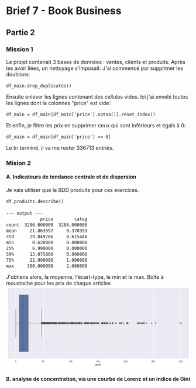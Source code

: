 # Brief 7 - Book Business

## Partie 2

### Mission 1
Le projet contenait 3 bases de données : ventes, clients et produits. Après les avoir liées, un nettoyage s'imposait.
J'ai commencé par supprimer les doublons:
```
df_main.drop_duplicates()
```
Ensuite enlever les lignes contenant des cellules vides. Ici j'ai envelé toutes les lignes dont la colonnes "price" est vide:
```
df_main = df_main[df_main['price'].notna()].reset_index()
```
Et enfin, je filtre les prix en supprimer ceux qui sont inférieurs et égals à 0:
```
df_main = df_main[df_main['price'] >= 0]
```
Le tri terminé, il va me rester 336713 entriés.

### Mision 2

#### A. Indicateurs de tendance centrale et de dispersion

Je vais utiliser que la BDD produits pour ces exercices. 
```
df_produits.describe()

--- output ---
             price        categ
count  3286.000000  3286.000000
mean     21.863597     0.370359
std      29.849786     0.615446
min       0.620000     0.000000
25%       6.990000     0.000000
50%      13.075000     0.000000
75%      22.990000     1.000000
max     300.000000     2.000000
```
J'obtiens alors, la moyenne, l'écart-type, le min et le max.
Boîte à moustache pour les prix de chaque articles
![alt text](images/subplot.png)

#### B. analyse de concentration, via une courbe de Lorenz et un indice de Gini
